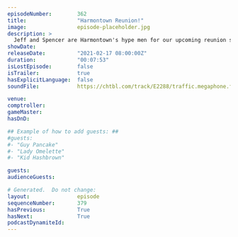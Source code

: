 ```yaml
---
episodeNumber:        362
title:                "Harmontown Reunion!"
image:                episode-placeholder.jpg
description: >
  Jeff and Spencer are Harmontown's hype men for our upcoming reunion special, including a retelling of an old classic Harmontown tune about a chicken noodle can. Check out harmontown.com to buy tickets to our live streaming episode on February 21st, 2021!
showDate:             
releaseDate:          "2021-02-17 08:00:00Z"
duration:             "00:07:53"
isLostEpisode:        false
isTrailer:            true
hasExplicitLanguage:  false
soundFile:            https://chtbl.com/track/E2288/traffic.megaphone.fm/STA5330815661.mp3

venue:                
comptroller:          
gameMaster:           
hasDnD:               

## Example of how to add guests: ##
#guests:
#- "Guy Pancake"
#- "Lady Omelette"
#- "Kid Hashbrown"

guests:
audienceGuests:

# Generated.  Do not change:
layout:               episode
sequenceNumber:       379
hasPrevious:          True
hasNext:              True
podcastDynamiteId:    
---
```


<!-- The episode description will be rendered here -->
<!-- Add your content below here -->

